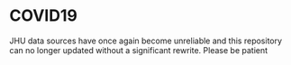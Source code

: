 # COVID19

JHU data sources have once again become unreliable and this repository can no longer updated without a significant rewrite. 
Please be patient
